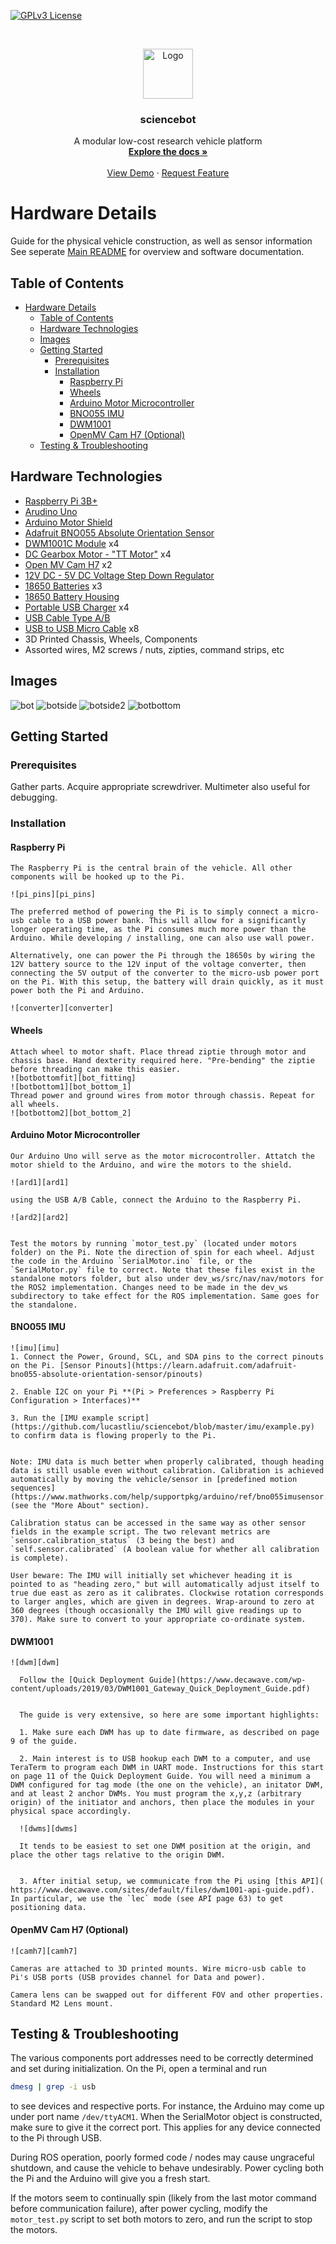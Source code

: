 <!-- PROJECT SHIELDS -->
<!--
*** https://www.markdownguide.org/basic-syntax/#reference-style-links
-->

[![GPLv3 License][license-shield]][license-url]



<!-- PROJECT LOGO -->
<br />
<p align="center">
  <a href="https://github.com/lucastliu/sciencebot">
    <img src="images/logo.png" alt="Logo" width="80" height="80">
  </a>

  <h3 align="center">sciencebot</h3>

  <p align="center">
    A modular low-cost research vehicle platform
    <br />
    <a href="https://github.com/lucastliu/sciencebot"><strong>Explore the docs »</strong></a>
    <br />
    <br />
    <a href="https://github.com/lucastliu/sciencebot">View Demo</a>
    ·
    <a href="https://github.com/lucastliu/sciencebot/issues">Request Feature</a>
  </p>
</p>


# Hardware Details

Guide for the physical vehicle construction, as well as sensor information
See seperate [Main README](https://github.com/lucastliu/sciencebot/README.md) for overview and software documentation.
<!-- TABLE OF CONTENTS -->
## Table of Contents
- [Hardware Details](#hardware-details)
  * [Table of Contents](#table-of-contents)
  * [Hardware Technologies](#hardware-technologies)
  * [Images](#images)
  * [Getting Started](#getting-started)
    + [Prerequisites](#prerequisites)
    + [Installation](#installation)
      - [Raspberry Pi](#raspberry-pi)
      - [Wheels](#wheels)
      - [Arduino Motor Microcontroller](#arduino-motor-microcontroller)
      - [BNO055 IMU](#bno055-imu)
      - [DWM1001](#dwm1001)
      - [OpenMV Cam H7 (Optional)](#openmv-cam-h7--optional-)
  * [Testing & Troubleshooting](#testing---troubleshooting)

## Hardware Technologies
* [Raspberry Pi 3B+](https://www.raspberrypi.org/products/raspberry-pi-3-model-b-plus/)
* [Arudino Uno](https://store.arduino.cc/usa/arduino-uno-rev3)
* [Arduino Motor Shield](https://store.arduino.cc/usa/arduino-motor-shield-rev3)
* [Adafruit BNO055 Absolute Orientation Sensor](https://learn.adafruit.com/adafruit-bno055-absolute-orientation-sensor)
* [DWM1001C Module](https://www.decawave.com/product/dwm1001-module/) x4
* [DC Gearbox Motor - "TT Motor"](https://www.adafruit.com/product/3777) x4
* [Open MV Cam H7](https://openmv.io/products/openmv-cam-h7) x2
* [12V DC - 5V DC Voltage Step Down Regulator](https://www.amazon.com/Car-Voltage-Converter-Regulator-Smartphone/dp/B07RYT4KKK)
* [18650 Batteries](https://www.batteryjunction.com/18650.html) x3
* [18650 Battery Housing](https://www.amazon.com/Aokin-Battery-Storage-Parallel-Batteries/dp/B07Q13T3RH)
* [Portable USB Charger](https://www.amazon.com/dp/B00X5SP0HC/) x4
* [USB Cable Type A/B](https://store.arduino.cc/usa/usb-2-0-cable-type-a-b)
* [USB to USB Micro Cable](https://www.amazon.com/AmazonBasics-Male-Micro-Cable-Black/dp/B0711PVX6Z) x8
* 3D Printed Chassis, Wheels, Components
* Assorted wires, M2 screws / nuts, zipties, command strips, etc

## Images
![bot][bot34]
![botside][bot_side_1]
![botside2][bot_side_2]
![botbottom][bot_bottom]

<!-- GETTING STARTED -->
## Getting Started



### Prerequisites

Gather parts. Acquire appropriate screwdriver. Multimeter also useful for debugging.

### Installation

#### Raspberry Pi

    The Raspberry Pi is the central brain of the vehicle. All other components will be hooked up to the Pi.

    ![pi_pins][pi_pins]

    The preferred method of powering the Pi is to simply connect a micro-usb cable to a USB power bank. This will allow for a significantly longer operating time, as the Pi consumes much more power than the Arduino. While developing / installing, one can also use wall power.

    Alternatively, one can power the Pi through the 18650s by wiring the 12V battery source to the 12V input of the voltage converter, then connecting the 5V output of the converter to the micro-usb power port on the Pi. With this setup, the battery will drain quickly, as it must power both the Pi and Arduino.

    ![converter][converter]


 
#### Wheels

    Attach wheel to motor shaft. Place thread ziptie through motor and chassis base. Hand dexterity required here. "Pre-bending" the ziptie before threading can make this easier. 
    ![botbottomfit][bot_fitting]
    ![botbottom1][bot_bottom_1]
    Thread power and ground wires from motor through chassis. Repeat for all wheels.
    ![botbottom2][bot_bottom_2]


#### Arduino Motor Microcontroller

    Our Arduino Uno will serve as the motor microcontroller. Attatch the motor shield to the Arduino, and wire the motors to the shield.

    ![ard1][ard1]

    using the USB A/B Cable, connect the Arduino to the Raspberry Pi.

    ![ard2][ard2]

    
    Test the motors by running `motor_test.py` (located under motors folder) on the Pi. Note the direction of spin for each wheel. Adjust the code in the Arduino `SerialMotor.ino` file, or the `SerialMotor.py` file to correct. Note that these files exist in the standalone motors folder, but also under dev_ws/src/nav/nav/motors for the ROS2 implementation. Changes need to be made in the dev_ws subdirectory to take effect for the ROS implementation. Same goes for the standalone.


#### BNO055 IMU
    ![imu][imu]
    1. Connect the Power, Ground, SCL, and SDA pins to the correct pinouts on the Pi. [Sensor Pinouts](https://learn.adafruit.com/adafruit-bno055-absolute-orientation-sensor/pinouts)

    2. Enable I2C on your Pi **(Pi > Preferences > Raspberry Pi Configuration > Interfaces)**

    3. Run the [IMU example script](https://github.com/lucastliu/sciencebot/blob/master/imu/example.py) to confirm data is flowing properly to the Pi.


    Note: IMU data is much better when properly calibrated, though heading data is still usable even without calibration. Calibration is achieved automatically by moving the vehicle/sensor in [predefined motion sequences](https://www.mathworks.com/help/supportpkg/arduino/ref/bno055imusensor.html) (see the "More About" section). 
    
    Calibration status can be accessed in the same way as other sensor fields in the example script. The two relevant metrics are `sensor.calibration_status` (3 being the best) and `self.sensor.calibrated` (A boolean value for whether all calibration is complete).

    User beware: The IMU will initially set whichever heading it is pointed to as "heading zero," but will automatically adjust itself to true due east as zero as it calibrates. Clockwise rotation corresponds to larger angles, which are given in degrees. Wrap-around to zero at 360 degrees (though occasionally the IMU will give readings up to 370). Make sure to convert to your appropriate co-ordinate system.

#### DWM1001

    ![dwm][dwm]

      Follow the [Quick Deployment Guide](https://www.decawave.com/wp-content/uploads/2019/03/DWM1001_Gateway_Quick_Deployment_Guide.pdf)


      The guide is very extensive, so here are some important highlights:

      1. Make sure each DWM has up to date firmware, as described on page 9 of the guide.

      2. Main interest is to USB hookup each DWM to a computer, and use TeraTerm to program each DWM in UART mode. Instructions for this start on page 11 of the Quick Deployment Guide. You will need a minimum a DWM configured for tag mode (the one on the vehicle), an initator DWM, and at least 2 anchor DWMs. You must program the x,y,z (arbitrary origin) of the initiator and anchors, then place the modules in your physical space accordingly.

      ![dwms][dwms]

      It tends to be easiest to set one DWM position at the origin, and place the other tags relative to the origin DWM.


      3. After initial setup, we communicate from the Pi using [this API]( https://www.decawave.com/sites/default/files/dwm1001-api-guide.pdf). In particular, we use the `lec` mode (see API page 63) to get positioning data.
        

#### OpenMV Cam H7 (Optional)

    ![camh7][camh7]

    Cameras are attached to 3D printed mounts. Wire micro-usb cable to Pi's USB ports (USB provides channel for Data and power).

    Camera lens can be swapped out for different FOV and other properties. Standard M2 Lens mount.

## Testing & Troubleshooting

The various components port addresses need to be correctly determined and set during initialization. On the Pi, open a terminal and run
```sh
dmesg | grep -i usb
```
to see devices and respective ports. For instance, the Arduino may come up under port name `/dev/ttyACM1`. When the SerialMotor object is constructed, make sure to give it the correct port. This applies for any device connected to the Pi through USB.

During ROS operation, poorly formed code / nodes may cause ungraceful shutdown, and cause the vehicle to behave undesirably. Power cycling both the Pi and the Arduino will give you a fresh start. 

If the motors seem to continually spin (likely from the last motor command before communication failure), after power cycling, modify the `motor_test.py` script to set both motors to zero, and run the script to stop the motors.


<!-- MARKDOWN LINKS & IMAGES -->
<!-- https://www.markdownguide.org/basic-syntax/#reference-style-links -->
[bot34]: images/bot34.jpg
[bot_front]: images/botfront.jpg
[bot_side_1]: images/botside1.jpg
[bot_side_2]: images/botside2.jpg
[bot_bottom]: images/bottom.png
[bot_bottom_1]: images/bottom_1.png
[bot_bottom_2]: images/bottom_2.png
[bot_fitting]: images/bottom_fitting.png
[pi_pins]: images/Pi-GPIO-Pinout-Diagram.png
[dwm]: images/dwm.png
[dwms]: images/dwms.png
[camh7]: images/camh7.png
[imu]: images/imu.png
[license-shield]: https://img.shields.io/badge/License-GPLv3-blue.svg
[license-url]: https://github.com/lucastliu/sciencebot/LICENSE.txt
[product-screenshot]: images/screenshot.png